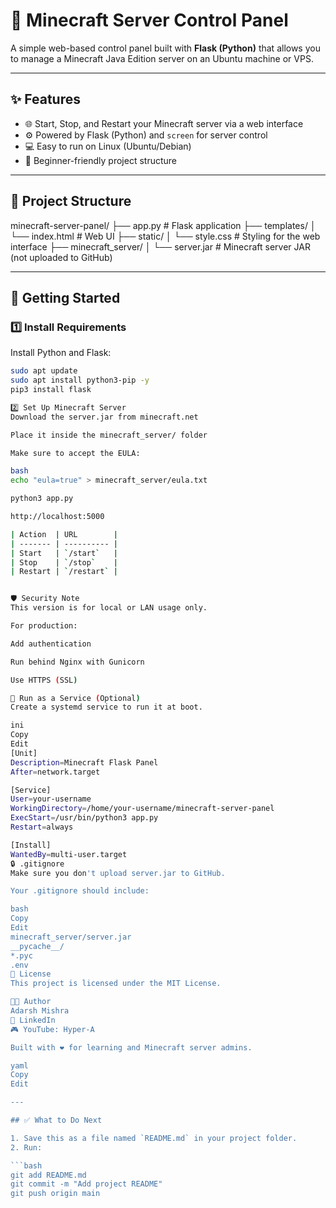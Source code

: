 # 🧱 Minecraft Server Control Panel

A simple web-based control panel built with **Flask (Python)** that allows you to manage a Minecraft Java Edition server on an Ubuntu machine or VPS.

---

## ✨ Features

- 🌐 Start, Stop, and Restart your Minecraft server via a web interface
- ⚙️ Powered by Flask (Python) and `screen` for server control
- 💻 Easy to run on Linux (Ubuntu/Debian)
- 🧠 Beginner-friendly project structure

---

## 📁 Project Structure

minecraft-server-panel/
├── app.py # Flask application
├── templates/
│ └── index.html # Web UI
├── static/
│ └── style.css # Styling for the web interface
├── minecraft_server/
│ └── server.jar # Minecraft server JAR (not uploaded to GitHub)



---

## 🚀 Getting Started

### 1️⃣ Install Requirements

Install Python and Flask:

```bash
sudo apt update
sudo apt install python3-pip -y
pip3 install flask

2️⃣ Set Up Minecraft Server
Download the server.jar from minecraft.net

Place it inside the minecraft_server/ folder

Make sure to accept the EULA:

bash
echo "eula=true" > minecraft_server/eula.txt

python3 app.py

http://localhost:5000

| Action  | URL        |
| ------- | ---------- |
| Start   | `/start`   |
| Stop    | `/stop`    |
| Restart | `/restart` |


🛡️ Security Note
This version is for local or LAN usage only.

For production:

Add authentication

Run behind Nginx with Gunicorn

Use HTTPS (SSL)

🐧 Run as a Service (Optional)
Create a systemd service to run it at boot.

ini
Copy
Edit
[Unit]
Description=Minecraft Flask Panel
After=network.target

[Service]
User=your-username
WorkingDirectory=/home/your-username/minecraft-server-panel
ExecStart=/usr/bin/python3 app.py
Restart=always

[Install]
WantedBy=multi-user.target
🔒 .gitignore
Make sure you don't upload server.jar to GitHub.

Your .gitignore should include:

bash
Copy
Edit
minecraft_server/server.jar
__pycache__/
*.pyc
.env
📜 License
This project is licensed under the MIT License.

👨‍💻 Author
Adarsh Mishra
🔗 LinkedIn
🎮 YouTube: Hyper-A

Built with ❤️ for learning and Minecraft server admins.

yaml
Copy
Edit

---

## ✅ What to Do Next

1. Save this as a file named `README.md` in your project folder.
2. Run:

```bash
git add README.md
git commit -m "Add project README"
git push origin main

